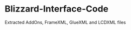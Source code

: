 Blizzard-Interface-Code
=======================

Extracted AddOns, FrameXML, GlueXML and LCDXML files